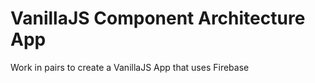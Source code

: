 VanillaJS Component Architecture App
===

Work in pairs to create a VanillaJS App that uses Firebase
